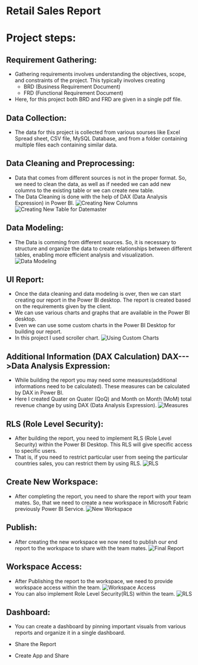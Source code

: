 # Retail Sales Report

# Project steps:

## Requirement Gathering:
* Gathering requirements involves understanding the objectives, scope, and constraints of the project. This typically involves creating
    * BRD (Business Requirement Document)
    * FRD (Functional Requirement Document)
* Here, for this project both BRD and FRD are given in a single pdf file.


## Data Collection:
* The data for this project is collected from various sourses like Excel Spread sheet, CSV file, MySQL Database, and from a folder containing multiple files each containing similar data.


## Data Cleaning and Preprocessing:
* Data that comes from different sources is not in the proper format. So, we need to clean the data, as well as if needed we can add new columns to the existing table or we can create new table.
* The Data Cleaning is done with the help of DAX (Data Analysis Expression) in Power BI.
![Creating New Columns](https://github.com/yuvaneshkm/Retail-Sales-Analysis/blob/main/screenshorts/Creating%20new%20columns.png)
![Creating New Table for Datemaster](https://github.com/yuvaneshkm/Retail-Sales-Analysis/blob/main/screenshorts/Creating%20new%20table.png)


## Data Modeling:
* The Data is comming from different sources. So, it is necessary to structure and organize the data to create relationships between different tables, enabling more efficient analysis and visualization.
![Data Modeling](https://github.com/yuvaneshkm/Retail-Sales-Analysis/blob/main/screenshorts/Data%20Modeling.png)


## UI Report:
* Once the data cleaning and data modeling is over, then we can start creating our report in the Power BI desktop. The report is created based on the requirements given by the client.
* We can use various charts and graphs that are available in the Power BI desktop.
* Even we can use some custom charts in the Power BI Desktop for building our report.
* In this project I used  scroller chart.
![Using Custom Charts](https://github.com/yuvaneshkm/Retail-Sales-Analysis/blob/main/screenshorts/Custom%20Visuals.png)


## Additional Information (DAX Calculation) DAX--->Data Analysis Expression:
* While building the report you may need some measures(additional informations need to be calculated). These measures can be calculated by DAX in Power BI.
* Here I created Quater on Quater (QoQ) and Month on Month (MoM) total revenue change by using DAX (Data  Analysis Expression).
![Measures](https://github.com/yuvaneshkm/Retail-Sales-Analysis/blob/main/screenshorts/Measures.png)


## RLS (Role Level Security):
* After building the report, you need to implement RLS (Role Level Security) within the Power BI Desktop. This RLS will give specific access to specific users.
* That is, if you need to restrict particular user from seeing the particular countries sales, you can restrict them by using RLS.
![RLS](https://github.com/yuvaneshkm/Retail-Sales-Analysis/blob/main/screenshorts/Role%20Level%20Security.png)


## Create New Workspace:
* After completing the report, you need to share the report with your team mates. So, that we need to create a new workspace in Microsoft Fabric previously Power BI Service.
![New Workspace](https://github.com/yuvaneshkm/Retail-Sales-Analysis/blob/main/screenshorts/Creating%20new%20workspace.png)


## Publish:
* After creating the new workspace we now need to publish our end report to the workspace to share with the team mates.
![Final Report](https://github.com/yuvaneshkm/Retail-Sales-Analysis/blob/main/screenshorts/Final%20Report.png)


## Workspace Access:
* After Publishing the report to the workspace, we need to provide workspace access within the team.
![Workspace Access](https://github.com/yuvaneshkm/Retail-Sales-Analysis/blob/main/screenshorts/Access%20to%20the%20workspace.png)
* You can also implement Role Level Security(RLS) within the team.
![RLS](https://github.com/yuvaneshkm/Retail-Sales-Analysis/blob/main/screenshorts/Implementing%20Role%20Level%20Security.png)

## Dashboard:
* You can create a dashboard by pinning important visuals from various reports and organize it in a single dashboard.


* Share the Report
* Create App and Share